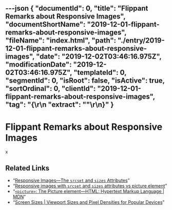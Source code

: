 ---json
{
  "documentId": 0,
  "title": "Flippant Remarks about Responsive Images",
  "documentShortName": "2019-12-01-flippant-remarks-about-responsive-images",
  "fileName": "index.html",
  "path": "./entry/2019-12-01-flippant-remarks-about-responsive-images",
  "date": "2019-12-02T03:46:16.975Z",
  "modificationDate": "2019-12-02T03:46:16.975Z",
  "templateId": 0,
  "segmentId": 0,
  "isRoot": false,
  "isActive": true,
  "sortOrdinal": 0,
  "clientId": "2019-12-01-flippant-remarks-about-responsive-images",
  "tag": "{\r\n  \"extract\": \"\"\r\n}"
}
---

# Flippant Remarks about Responsive Images

x

## Related Links

- “[Responsive Images—The `srcset` and `sizes` Attributes](https://bitsofco.de/the-srcset-and-sizes-attributes/)”
- “[Responsive images with `srcset` and `sizes` attributes vs picture element](https://learnedia.com/responsive-images-srcset-attribute-picture-element/)”
- “[`<picture>`: The Picture element—HTML: Hypertext Markup Language | MDN](https://developer.mozilla.org/en-US/docs/Web/HTML/Element/picture)”
- “[Screen Sizes | Viewport Sizes and Pixel Densities for Popular Devices](http://screensiz.es/)”
